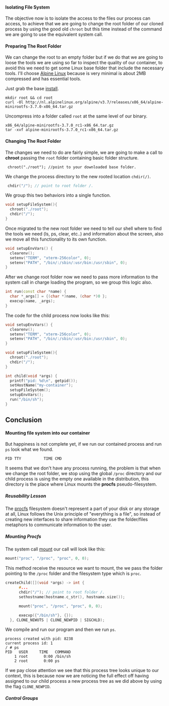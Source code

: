 #### Isolating File System

The objective now is to isolate the access to the files our process can access, to achieve that we are going to change the root folder of our cloned process by using the good old ```chroot``` but this time instead of the command we are going to use the equivalent system call.  


#### Preparing The Root Folder
We can change the root to an empty folder but if we do that we are going to loose the tools we are using so far to inspect the quality of our container, to avoid this we need to get some Linux base folder that include the necessary tools. I'll choose [Alpine Linux](https://github.com/yobasystems/alpine) because is very minimal is about 2MB compressed and has essential tools.

Just grab the base [install](alpine-minirootfs-3.7.0_rc1-x86_64.tar.gz). 

```
mkdir root && cd root
curl -Ol http://nl.alpinelinux.org/alpine/v3.7/releases/x86_64/alpine-minirootfs-3.7.0-x86_64.tar.gz
```

Uncompress into a folder called ```root``` at the same level of our binary.

```
x86_64/alpine-minirootfs-3.7.0_rc1-x86_64.tar.gz
tar -xvf alpine-minirootfs-3.7.0_rc1-x86_64.tar.gz
```



#### Changing The Root Folder

The changes we need to do are fairly simple, we are going to make a call to **chroot** passing the ```root``` folder containing basic folder structure.

```
 chroot("./root"); //point to your downloaded base folder.
```

We change the process directory to the new rooted location ```chdir(/)```.
```c++
 chdir("/"); // point to root folder /.
```

We group this two behaviors into a single function. 

```c++
void setupFileSystem(){
  chroot("./root");
  chdir("/");
} 

```

Once migrated to the new root folder we need to tell our shell where to find the tools we need (ls, ps, clear, etc..) and information about the screen, also we move all this functionality to its own function. 

```c++ 
void setupEnvVars() {
  clearenv();
  setenv("TERM", "xterm-256color", 0);
  setenv("PATH", "/bin/:/sbin/:usr/bin:/usr/sbin", 0);
}
```

After we change root folder now we need to pass more information to the system call in charge loading the program, so we group this logic also. 

```c++ 
int run(const char *name) {
  char *_args[] = {(char *)name, (char *)0 };
  execvp(name, _args);
}
```

The code for the child process now looks like this: 

```cpp
void setupEnvVars() {
  clearenv();
  setenv("TERM", "xterm-256color", 0);
  setenv("PATH", "/bin/:/sbin/:usr/bin:/usr/sbin", 0);
}

void setupFileSystem(){
  chroot("./root");
  chdir("/");
}

int child(void *args) {
  printf("pid: %d\n", getpid());
  setHostName("my-container");
  setupFileSystem();
  setupEnvVars();
  run("/bin/sh"); 
}
```

## Conclusion 

#### Mounting file system into our container

But happiness is not complete yet, if we run our contained process and run ```ps``` look what we found.

```
PID TTY          TIME CMD
```

It seems that we don't have any process running, the problem is that when we change the root folder, we stop using the global ```/proc``` directory and our child process is using the empty one available in the distribution, this directory is the place where Linux mounts the **procfs** pseudo-filesystem.

##### Reusability Lesson

The [procfs](https://en.wikipedia.org/wiki/Procfs) filesystem doesn't represent a part of your disk or any storage at all, Linux follows the Unix principle of "everything is a file", so instead of creating new interfaces to share information they use the folder/files metaphors to communicate information to the user.

##### Mounting Procfs

The system call [mount](http://man7.org/linux/man-pages/man2/mount.2.html) our call will look like this:

```cpp
mount("proc", "/proc", "proc", 0, 0);
```
This method receive the resource we want to mount, the we pass the folder pointing to the ```/proc``` folder and the filesystem type which is ```proc```.  

```cpp
createChild([](void *args) -> int {
      #...
      chdir("/"); // point to root folder /.
      sethostname(hostname.c_str(), hostname.size());

      mount("proc", "/proc", "proc", 0, 0);

      execvp({"/bin/sh"}, {});
  }, CLONE_NEWUTS | CLONE_NEWPID | SIGCHLD);
```

We compile and run our program and then we run ``` ps ```.

```
process created with pid: 8238
current process id: 1
/ # ps
PID   USER     TIME   COMMAND
    1 root       0:00 /bin/sh
    2 root       0:00 ps
```

If we pay close attention we see that this process tree looks unique to our context, this is because now we are noticing the full effect off having assigned to our child process a new process tree as we did above by using the flag ``` CLONE_NEWPID ```.


##### Control Groups
